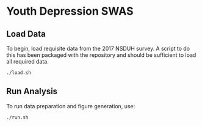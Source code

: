 # Youth Depression SWAS

## Load Data

To begin, load requisite data from the 2017 NSDUH survey. A script to do this has been
packaged with the repository and should be sufficient to load all required data.

    ./load.sh

## Run Analysis

To run data preparation and figure generation, use:

    ./run.sh

